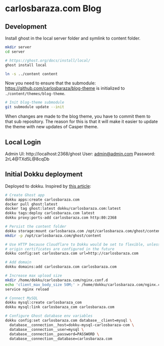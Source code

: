 # carlosbaraza.com Blog

## Development

Install ghost in the local server folder and symlink to content folder.

```sh
mkdir server
cd server

# https://ghost.org/docs/install/local/
ghost install local

ln -s ../content content
```

Now you need to ensure that the submodule: https://github.com/carlosbaraza/blog-theme is initialized to `./content/themes/blog-theme`.

```bash
# Init blog-theme submodule
git submodule update --init
```

When changes are made to the blog theme, you have to commit them to that
sub repository. The reason for this is that it will make it easier to update
the theme with new updates of Casper theme.

## Local Login

Admin UI: http://localhost:2368/ghost
User: admin@admin.com
Password: 2rL4@TXd5L@8cqDb

## Initial Dokku deployment

Deployed to dokku. Inspired by [this article](https://matthisk.com/running-ghost-publishing-on-dokku/):

```bash
# Create Ghost app
dokku apps:create carlosbaraza.com
docker pull ghost:latest
docker tag ghost:latest dokku/carlosbaraza.com:latest
dokku tags:deploy carlosbaraza.com latest
dokku proxy:ports-add carlosbaraza.com http:80:2368

# Persist the content folder
dokku storage:mount carlosbaraza.com /opt/carlosbaraza.com/ghost/content:/var/lib/ghost/content
mkdir -p /opt/carlosbaraza.com/ghost/content

# Use HTTP because Cloudflare to Dokku would be set to flexible, unless
# origin certificates are configured in the future
dokku config:set carlosbaraza.com url=http://carlosbaraza.com

# Add domain
dokku domains:add carlosbaraza.com carlosbaraza.com

# Increase max upload size
mkdir /home/dokku/carlosbaraza.com/nginx.conf.d
echo 'client_max_body_size 50M;' > /home/dokku/carlosbaraza.com/nginx.conf.d/upload.conf
service nginx reload

# Connect MySQL
dokku mysql:create carlosbaraza_com
dokku mysql:link carlosbaraza_com carlosbaraza.com

# Configure Ghost database env variables
dokku config:set carlosbaraza.com database__client=mysql \
  database__connection__host=dokku-mysql-carlosbaraza-com \
  database__connection__user=mysql \
  database__connection__password=PASSWORD \
  database__connection__database=carlosbaraza.com
```
